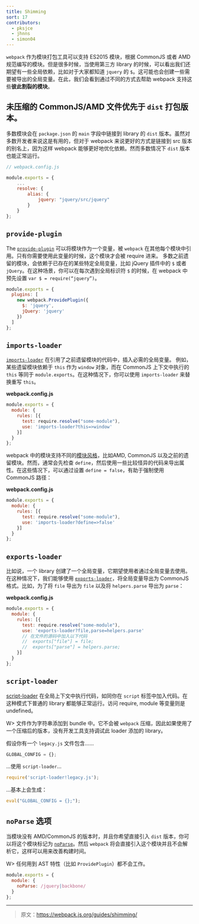 ```yaml
---
title: Shimming
sort: 17
contributors:
  - pksjce
  - jhnns
  - simon04
---
```


`webpack` 作为模块打包工具可以支持 ES2015 模块，根据 CommonJS 或者 AMD 规范编写的模块。但是很多时候，当使用第三方 library 的时候，可以看出我们还期望有一些全局依赖，比如对于大家都知道 `jquery` 的 `$`。这可能也会创建一些需要被导出的全局变量。在此，我们会看到通过不同的方式去帮助 webpack 支持这些**彼此割裂的模块**。

## 未压缩的 CommonJS/AMD 文件优先于 `dist` 打包版本。

多数模块会在 `package.json` 的 `main` 字段中链接到 library 的 `dist` 版本。虽然对多数开发者来说这是有用的，但对于 webpack 来说更好的方式是链接到 src 版本的别名上，因为这样 webpack 能够更好地优化依赖。然而多数情况下 `dist` 版本也能正常运行。

``` javascript
// webpack.config.js

module.exports = {
    ...
    resolve: {
        alias: {
            jquery: "jquery/src/jquery"
        }
    }
};
```

## `provide-plugin`
The [`provide-plugin`](/plugins/provide-plugin) 可以将模块作为一个变量，被 `webpack` 在其他每个模块中引用。只有你需要使用此变量的时候，这个模块才会被 require 进来。
多数之前遗留的模块，会依赖于已存在的某些特定全局变量，比如 jQuery 插件中的 `$` 或者 `jQuery`。在这种场景，你可以在每次遇到全局标识符 `$` 的时候，在 webpack 中预先设置 `var $ = require(“jquery”)`。

```javascript
module.exports = {
  plugins: [
    new webpack.ProvidePlugin({
      $: 'jquery',
      jQuery: 'jquery'
    })
  ]
};
```

## `imports-loader`

[`imports-loader`](/loaders/imports-loader/)  在引用了之前遗留模块的代码中，插入必需的全局变量。
例如，某些遗留模块依赖于 `this` 作为 `window` 对象，而在 CommonJS 上下文中执行的 `this` 等同于 `module.exports`。在这种情况下，你可以使用 `imports-loader` 来替换重写 `this`。

**webpack.config.js**
```javascript
module.exports = {
  module: {
    rules: [{
      test: require.resolve("some-module"), 
      use: 'imports-loader?this=>window'
    }]
  }
};
```

webpack 中的模块支持不同的[模块风格](/concepts/modules)，比如AMD, CommonJS 以及之前的遗留模块。然而，通常会先检查 `define`，然后使用一些比较怪异的代码来导出属性。在这些情况下，可以通过设置 `define = false`，有助于强制使用 CommonJS 路径：

**webpack.config.js**
```javascript
module.exports = {
  module: {
    rules: [{
      test: require.resolve("some-module"), 
      use: 'imports-loader?define=>false'
    }]
  }
};
```

## `exports-loader`

比如说，一个 library 创建了一个全局变量，它期望使用者通过全局变量去使用。在这种情况下，我们能够使用 [`exports-loader`](/loaders/exports-loader/)，将全局变量导出为 CommonJS 格式。比如，为了将 `file` 导出为 `file` 以及将 `helpers.parse` 导出为 `parse`：

**webpack.config.js**
```javascript
module.exports = {
  module: {
    rules: [{
      test: require.resolve("some-module"), 
      use: 'exports-loader?file,parse=helpers.parse'
      // 在文件的源码中加入以下代码
      //  exports["file"] = file;
      //  exports["parse"] = helpers.parse;
    }]
  }
};
```

## `script-loader`


[script-loader](/loaders/script-loader/) 在全局上下文中执行代码，如同你在 `script` 标签中加入代码。在这种模式下普通的 library 都能够正常运行。访问 require, module 等变量则是 undefined。

W> 文件作为字符串添加到 bundle 中。它不会被 `webpack` 压缩，因此如果使用了一个压缩后的版本，没有开发工具支持调试此 loader 添加的 library。

假设你有一个 `legacy.js` 文件包含……
```javascript
GLOBAL_CONFIG = {};
```

...使用 `script-loader`...

```javascript
require('script-loader!legacy.js');
``` 

...基本上会生成：

```javascript
eval("GLOBAL_CONFIG = {};");
```

## `noParse` 选项

当模块没有 AMD/CommonJS 的版本时，并且你希望直接引入 `dist` 版本，你可以将这个模块标记为 [`noParse`](/configuration/module/#module-noparse)。然后 `webpack` 将会直接引入这个模块并且不会解析它，这样可以用来改善构建时间。

W> 任何用到 AST 特性（比如 `ProvidePlugin`）都不会工作。

```javascript
module.exports = {
  module: {
    noParse: /jquery|backbone/
  }
};
```

***

> 原文：https://webpack.js.org/guides/shimming/
